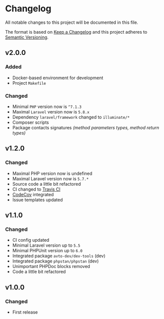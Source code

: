 # Changelog

All notable changes to this project will be documented in this file.

The format is based on [Keep a Changelog][keepachangelog] and this project adheres to [Semantic Versioning][semver].

## v2.0.0

### Added

- Docker-based environment for development
- Project `Makefile`

### Changed

- Minimal `PHP` version now is `^7.1.3`
- Maximal `Laravel` version now is `5.8.x`
- Dependency `laravel/framework` changed to `illuminate/*`
- Composer scripts
- Package contacts signatures _(method parameters types, method return types)_

## v1.2.0

### Changed

- Maximal PHP version now is undefined
- Maximal Laravel version now is `5.7.*`
- Source code a little bit refactored
- CI changed to [Travis CI][travis]
- [CodeCov][codecov] integrated
- Issue templates updated

[travis]:https://travis-ci.org/
[codecov]:https://codecov.io/

## v1.1.0

### Changed

- CI config updated
- Minimal Laravel version up to `5.5`
- Minimal PHPUnit version up to `6.0`
- Integrated package `avto-dev/dev-tools` (dev)
- Integrated package `phpstan/phpstan` (dev)
- Unimportant PHPDoc blocks removed
- Code a little bit refactored

## v1.0.0

### Changed

- First release

[keepachangelog]:https://keepachangelog.com/en/1.0.0/
[semver]:https://semver.org/spec/v2.0.0.html
